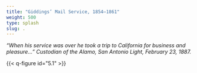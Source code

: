 ```yaml
---
title: "Giddings’ Mail Service, 1854–1861"
weight: 500
type: splash
slug: .
---
```


*“When his service was over he took a trip to California for business and pleasure...” Custodian of the Alamo, San Antonio Light, February 23, 1887.*

{{< q-figure id="5.1" >}}

